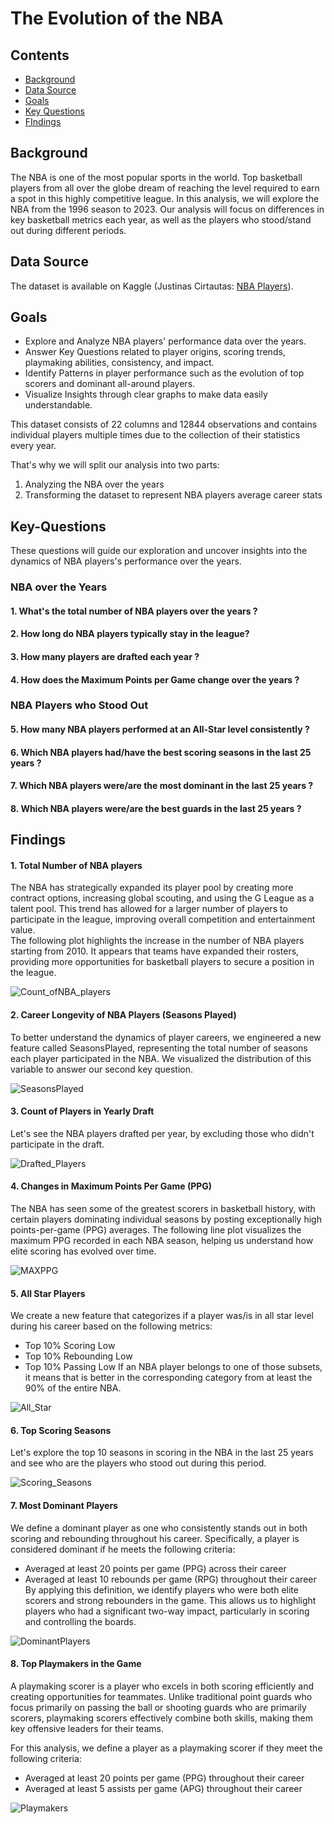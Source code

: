 # The Evolution of the NBA 

## Contents 
- [Background](#Background)
- [Data Source](#Data-Source)
- [Goals](#Goals)
- [Key Questions](#Key-Questions)
- [FIndings](#Findings)

  
## Background
The NBA is one of the most popular sports in the world. Top basketball players from all over the globe dream of reaching the level required to earn a spot in this highly competitive league.
In this analysis, we will explore the NBA from the 1996 season to 2023. Our analysis will focus on differences in key basketball metrics each year, as well as the players who stood/stand out during different periods.  

## Data Source
The dataset is available on Kaggle (Justinas Cirtautas: [NBA Players](https://www.kaggle.com/datasets/justinas/nba-players-data/data)).   

## Goals 
- Explore and Analyze NBA players' performance data over the years.
- Answer Key Questions related to player origins, scoring trends, playmaking abilities, consistency, and impact.
- Identify Patterns in player performance such as the evolution of top scorers and dominant all-around players.
- Visualize Insights through clear graphs to make data easily understandable.
  
This dataset consists of  22 columns and 12844 observations and contains individual players multiple times due to the collection of their statistics every year.

That's why we will split our analysis into two parts:
1. Analyzing the NBA over the years
2. Transforming the dataset to represent NBA players average career stats

## Key-Questions
These questions will guide our exploration and uncover insights into the dynamics of NBA players's performance over the years. 

### NBA over the Years
#### 1. What's the total number of NBA players over the years ?
#### 2. How long do NBA players typically stay in the league?
#### 3. How many players are drafted each year ?
#### 4. How does the Maximum Points per Game change over the years ?
### NBA Players who Stood Out  
#### 5. How many NBA players performed at an All-Star level consistently ?
#### 6. Which NBA players had/have the best scoring seasons in the last 25 years ?
#### 7. Which NBA players were/are the most dominant in the last 25 years ?
#### 8. Which NBA players were/are the best guards in the last 25 years ?

## Findings

#### 1. Total Number of NBA players
The NBA has strategically expanded its player pool by creating more contract options, increasing global scouting, and using the G League as a talent pool. This trend has allowed for a larger number of players to participate in the league, improving overall competition and entertainment value.  
The following plot highlights the increase in the number of NBA players starting from 2010. It appears that teams have expanded their rosters, providing more opportunities for basketball players to secure a position in the league.

![Count_ofNBA_players](https://github.com/leonemma/NBA-1996-2022-Stats-Analysis/blob/main/plots/1.%23playersbyyears.png)

#### 2. Career Longevity of NBA Players (Seasons Played)
To better understand the dynamics of player careers, we engineered a new feature called SeasonsPlayed, representing the total number of seasons each player participated in the NBA.
We visualized the distribution of this variable to answer our second key question.

![SeasonsPlayed](https://github.com/leonemma/NBA-1996-2022-Stats-Analysis/blob/main/plots/2.1SeasonsPLayed.png)

#### 3. Count of Players in Yearly Draft
Let's see the NBA players drafted per year, by excluding those who didn't participate in the draft.

![Drafted_Players](https://github.com/leonemma/NBA-1996-2022-Stats-Analysis/blob/main/plots/2.2Drafted1.png)

#### 4. Changes in Maximum Points Per Game (PPG) 
The NBA has seen some of the greatest scorers in basketball history, with certain players dominating individual seasons by posting exceptionally high points-per-game (PPG) averages.
The following line plot visualizes the maximum PPG recorded in each NBA season, helping us understand how elite scoring has evolved over time.  

![MAXPPG](https://github.com/leonemma/NBA-1996-2022-Stats-Analysis/blob/main/plots/3.MAXppgBySeason.png)

#### 5. All Star Players
We create a new feature that categorizes if a player was/is in all star level during his career based on the following metrics:
- Top 10% Scoring Low
- Top 10% Rebounding Low
- Top 10% Passing Low
If an NBA player belongs to one of those subsets, it means that is better in the corresponding category from at least the 90% of the entire NBA.

![All_Star](https://github.com/leonemma/NBA-1996-2022-Stats-Analysis/blob/main/plots/4.All_star_distr.png)

#### 6. Top Scoring Seasons
Let's explore the top 10 seasons in scoring in the NBA in the last 25 years and see who are the players who stood out during this period.  

![Scoring_Seasons](https://github.com/leonemma/NBA-1996-2022-Stats-Analysis/blob/main/plots/5.Best_Scoring_Seasons2.png)  

#### 7. Most Dominant Players
We define a dominant player as one who consistently stands out in both scoring and rebounding throughout his career. Specifically, a player is considered dominant if he meets the following criteria:
- Averaged at least 20 points per game (PPG) across their career
- Averaged at least 10 rebounds per game (RPG) throughout their career
By applying this definition, we identify players who were both elite scorers and strong rebounders in the game. This allows us to highlight players who had a significant two-way impact, particularly in scoring and controlling the boards.

![DominantPlayers](https://github.com/leonemma/NBA-1996-2022-Stats-Analysis/blob/main/plots/6.Most_Dominant.png)  

#### 8. Top Playmakers in the Game
A playmaking scorer is a player who excels in both scoring efficiently and creating opportunities for teammates. Unlike traditional point guards who focus primarily on passing the ball or shooting guards who are primarily scorers, playmaking scorers effectively combine both skills, making them key offensive leaders for their teams.

For this analysis, we define a player as a playmaking scorer if they meet the following criteria:
- Averaged at least 20 points per game (PPG) throughout their career
- Averaged at least 5 assists per game (APG) throughout their career

![Playmakers](https://github.com/leonemma/NBA-1996-2022-Stats-Analysis/blob/main/plots/7.Best_Playmakers.png)

